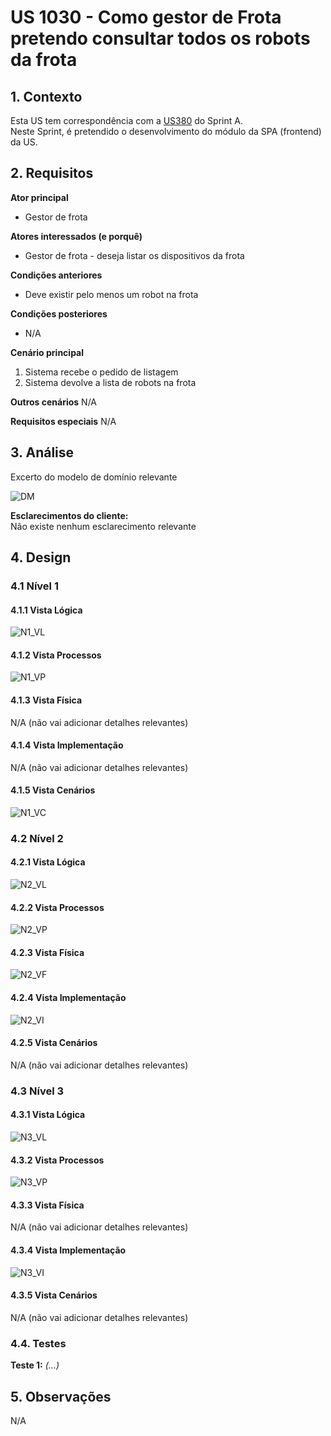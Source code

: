 # US 1030 - Como gestor de Frota pretendo consultar todos os robots da frota  	

## 1. Contexto
Esta US tem correspondência com a [US380](../../Sprint_A/US_380/us_380.md) do Sprint A.</br>
Neste Sprint, é pretendido o desenvolvimento do módulo da SPA (frontend) da US.

## 2. Requisitos

**Ator principal**
* Gestor de frota

**Atores interessados (e porquê)**
* Gestor de frota - deseja listar os dispositivos da frota

**Condições anteriores**
* Deve existir pelo menos um robot na frota

**Condições posteriores**
* N/A

**Cenário principal**
1. Sistema recebe o pedido de listagem
2. Sistema devolve a lista de robots na frota

**Outros cenários**
N/A

**Requisitos especiais**
N/A


## 3. Análise

Excerto do modelo de domínio relevante

![DM](../US_1030/DM/DM.svg)

**Esclarecimentos do cliente:** </br>
Não existe nenhum esclarecimento relevante

## 4. Design

### 4.1 Nível 1

#### 4.1.1 Vista Lógica
![N1_VL](../../N1/VL.svg)
#### 4.1.2 Vista Processos
![N1_VP](../US_1030/N1/N1_VP.svg)
#### 4.1.3 Vista Física
N/A (não vai adicionar detalhes relevantes)
#### 4.1.4 Vista Implementação
N/A (não vai adicionar detalhes relevantes)
#### 4.1.5 Vista Cenários
![N1_VC](../../N1/VC.svg)


### 4.2 Nível 2

#### 4.2.1 Vista Lógica
![N2_VL](../N2/VL.svg)
#### 4.2.2 Vista Processos
![N2_VP](../US_1030/N2/N2_VP.svg)
#### 4.2.3 Vista Física
![N2_VF](../N2/VF.svg)
#### 4.2.4 Vista Implementação
![N2_VI](../N2/VI.svg)
#### 4.2.5 Vista Cenários
N/A (não vai adicionar detalhes relevantes)


### 4.3 Nível 3

#### 4.3.1 Vista Lógica
![N3_VL](../N3/VL_SPA.svg)
#### 4.3.2 Vista Processos
![N3_VP](../US_1030/N3/N3_VP.svg)
#### 4.3.3 Vista Física
N/A (não vai adicionar detalhes relevantes)
#### 4.3.4 Vista Implementação
![N3_VI](../N3/VI_SPA.svg)
#### 4.3.5 Vista Cenários
N/A (não vai adicionar detalhes relevantes)


### 4.4. Testes

**Teste 1:** *(...)*


## 5. Observações
N/A